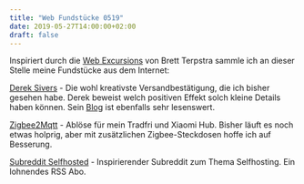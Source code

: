 ```yaml
---
title: "Web Fundstücke 0519"
date: 2019-05-27T14:00:00+02:00
draft: false
---
```


Inspiriert durch die [Web Excursions](https://brettterpstra.com/2019/05/22/web-excursions-for-may-22-2019/) von Brett Terpstra sammle ich an dieser Stelle meine Fundstücke aus dem Internet:

[Derek Sivers](https://sivers.org/cdbe) - Die wohl kreativste Versandbestätigung, die ich bisher gesehen habe. Derek beweist welch positiven Effekt solch kleine Details haben können. Sein [Blog](https://sivers.org/blog) ist ebenfalls sehr lesenswert.

[Zigbee2Mqtt](http://www.zigbee2mqtt.io/) - Ablöse für mein Tradfri und Xiaomi Hub. Bisher läuft es noch etwas holprig, aber mit zusätzlichen Zigbee-Steckdosen hoffe ich auf Besserung.

[Subreddit Selfhosted](https://www.reddit.com/r/selfhosted/) - Inspirierender Subreddit zum Thema Selfhosting. Ein lohnendes RSS Abo.